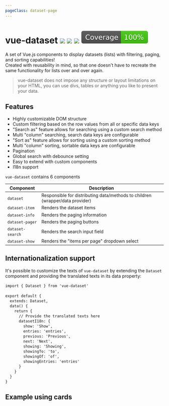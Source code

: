 ```yaml
---
pageClass: dataset-page
---
```


# vue-dataset <a href="https://npm.im/vue-dataset"><img src="https://badgen.net/npm/v/vue-dataset"></a> ![](https://img.badgesize.io/kouts/vue-dataset/master/dist/umd/VueDataset.min.js.svg) ![](https://img.badgesize.io/kouts/vue-dataset/master/dist/umd/VueDataset.min.js.svg?compression=gzip) ![](../coverage/badge.svg)

A set of Vue.js components to display datasets (lists) with filtering, paging, and sorting capabilities!  
Created with reusability in mind, so that one doesn't have to recreate the same functionality for lists over and over again.

> vue-dataset does not impose any structure or layout limitations on your HTML, you can use divs, tables or anything you like to present your data.

## Features

- Highly customizable DOM structure
- Custom filtering based on the row values from all or specific data keys
- "Search as" feature allows for searching using a custom search method
- Multi "column" searching, search data keys are configurable
- "Sort as" feature allows for sorting using a custom sorting method
- Multi "column" sorting, sortable data keys are configurable
- Pagination
- Global search with debounce setting
- Easy to extend with custom components
- I18n support

`vue-dataset` contains 6 components

| Component      | Description |
| ----------- | ----------- |
| `dataset`      | Responsible for distributing data/methods to children (wrapper/data provider)       |
| `dataset-item`   | Renders the dataset items        |
| `dataset-info`   | Renders the paging information        |
| `dataset-pager`   | Renders the paging buttons        |
| `dataset-search`   | Renders the search input field        |
| `dataset-show`   | Renders the "items per page" dropdown select        |

## Internationalization support
It's possible to customize the texts of `vue-dataset` by extending the `Dataset` component and providing the translated texts in its data property:

```
import { Dataset } from 'vue-dataset'

export default {
  extends: Dataset,
  data() {
    return {
      // Provide the translated texts here
      datasetI18n: {
        show: 'Show',
        entries: 'entries',
        previous: 'Previous',
        next: 'Next',
        showing: 'Showing',
        showingTo: 'to',
        showingOf: 'of',
        showingEntries: 'entries'
      }
    }
  }
}
```


<h2 class="mb-4">Example using cards</h2>

<vue-example file="Example1" />
